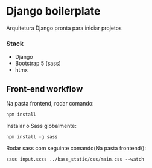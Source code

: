 # Django boilerplate

Arquitetura Django pronta para iniciar projetos

### Stack
- Django
- Bootstrap 5 (sass)
- htmx

## Front-end workflow

Na pasta frontend, rodar comando:
```
npm install
```

Instalar o Sass globalmente:
```
npm install -g sass
```

Rodar sass com seguinte comando(Na pasta frontend/):
```
sass input.scss ../base_static/css/main.css --watch
```
